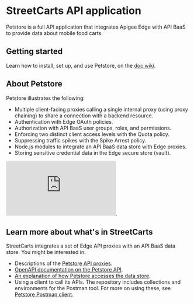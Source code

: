 # StreetCarts API application

Petstore is a full API application that integrates Apigee Edge with API BaaS to provide data about mobile food carts.

## Getting started

Learn how to install, set up, and use Petstore, on the [doc wiki](https://github.com/apigee/streetcarts/wiki).

## About Petstore

Petstore illustrates the following:

* Multiple client-facing proxies calling a single internal proxy (using proxy chaining) to share a connection with a backend resource.
* Authentication with Edge OAuth policies.
* Authorization with API BaaS user groups, roles, and permissions.
* Enforcing two distinct client access levels with the Quota policy.
* Suppressing traffic spikes with the Spike Arrest policy.
* Node.js modules to integrate an API BaaS data store with Edge proxies.
* Storing sensitive credential data in the Edge secure store (vault).

![Petstore diagram](https://github.com/campbebc/BaaSpetstore/blob/master/Petstore-Data-Flow.pdf).


## Learn more about what's in StreetCarts

StreetCarts integrates a set of Edge API proxies with an API BaaS data store. You might be interested in:

* Descriptions of the [Petstore API proxies](https://github.com/apigee/streetcarts/tree/master/streetcarts/proxies/src/gateway).
* [OpenAPI documentation on the Petstore API](https://github.com/apigee/streetcarts/tree/master/streetcarts/specs/openapi).
* [An explanation of how Petstore accesses the data store](https://github.com/apigee/streetcarts/tree/master/streetcarts/proxies/src/gateway/data-manager).
* Using a client to call its APIs. The repository includes collections and environments for the Postman tool. For more on using these, see [Petstore Postman client](https://github.com/apigee/streetcarts/tree/master/streetcarts/clients/postman).

